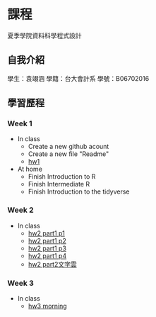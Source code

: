 # 課程
夏季學院資料科學程式設計 
## 自我介紹
學生：袁翊涵 學籍：台大會計系 學號：B06702016 
## 學習歷程
### Week 1
* In class <br>
  * Create a new github acount
  * Create a new file "Readme"
  * [hw1](https://rcatgaze.github.io/b06702016/week1/hw1) 
* At home <br>
  * Finish Introduction to R
  * Finish Intermediate R
  * Finish Introduction to the tidyverse
### Week 2
* In class 
  * [hw2 part1 p1](https://rcatgaze.github.io/b06702016/week2/1)
  * [hw2 part1 p2](https://rcatgaze.github.io/b06702016/week2/2)
  * [hw2 part1 p3](https://rcatgaze.github.io/b06702016/week2/3)
  * [hw2 part1 p4](https://rcatgaze.github.io/b06702016/week2/4)
  * [hw2 part2文字雲](https://rcatgaze.github.io/b06702016/week2/hw2_part2)
### Week 3
* In class
  * [hw3 morning](https://rcatgaze.github.io/b06702016/week3/Report_of_Random_Forest_Benchmark.html)
